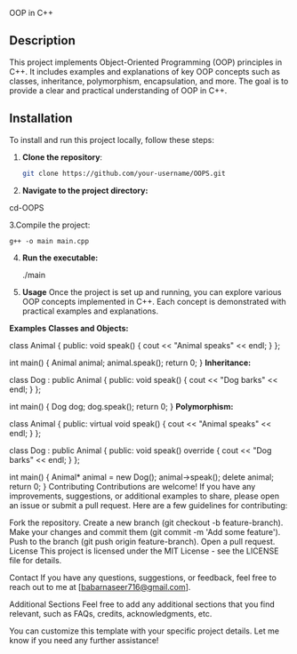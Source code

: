 OOP in C++

## Description

This project implements Object-Oriented Programming (OOP) principles in C++. It includes examples and explanations of key OOP concepts such as classes, inheritance, polymorphism, encapsulation, and more. The goal is to provide a clear and practical understanding of OOP in C++.

## Installation

To install and run this project locally, follow these steps:

1. **Clone the repository**:
   ```bash
   git clone https://github.com/your-username/OOPS.git

2.   **Navigate to the project directory:**

   cd-OOPS

3.Compile the project:
    
    g++ -o main main.cpp

4. **Run the executable:**

     ./main

5. **Usage**
Once the project is set up and running, you can explore various OOP concepts implemented in C++. Each concept is demonstrated with practical examples and explanations.

**Examples**
**Classes and Objects:**

class Animal {
public:
    void speak() {
        cout << "Animal speaks" << endl;
    }
};

int main() {
    Animal animal;
    animal.speak();
    return 0;
}
**Inheritance:**


class Dog : public Animal {
public:
    void speak() {
        cout << "Dog barks" << endl;
    }
};

int main() {
    Dog dog;
    dog.speak();
    return 0;
}
**Polymorphism:**


class Animal {
public:
    virtual void speak() {
        cout << "Animal speaks" << endl;
    }
};

class Dog : public Animal {
public:
    void speak() override {
        cout << "Dog barks" << endl;
    }
};

int main() {
    Animal* animal = new Dog();
    animal->speak();
    delete animal;
    return 0;
}
Contributing
Contributions are welcome! If you have any improvements, suggestions, or additional examples to share, please open an issue or submit a pull request. Here are a few guidelines for contributing:

Fork the repository.
Create a new branch (git checkout -b feature-branch).
Make your changes and commit them (git commit -m 'Add some feature').
Push to the branch (git push origin feature-branch).
Open a pull request.
License
This project is licensed under the MIT License - see the LICENSE file for details.

Contact
If you have any questions, suggestions, or feedback, feel free to reach out to me at [babarnaseer716@gmail.com].

Additional Sections
Feel free to add any additional sections that you find relevant, such as FAQs, credits, acknowledgments, etc.



You can customize this template with your specific project details. Let me know if you need any further assistance!







 
 
